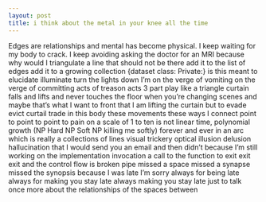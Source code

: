 ```yaml
---
layout: post
title: i think about the metal in your knee all the time
---
```


Edges are relationships and mental has become physical. 
I keep waiting for my body to crack. 
I keep avoiding asking the doctor for an MRI because why would I triangulate a line that should not be there add it to the list of edges add it to a growing collection {dataset class: Private:} is this meant to elucidate illuminate turn the lights down I’m on the verge of vomiting on the verge of committing acts of treason acts 3 part play like a triangle curtain falls and lifts and never touches the floor when you’re changing scenes and maybe that’s what I want to front that I am lifting the curtain but to evade evict curtail trade in this body these movements these ways I connect point to point to point to pain on a scale of 1 to ten is not linear time, polynomial growth (NP Hard NP Soft NP killing me softly) forever and ever in an arc which is really a collections of lines visual trickery optical illusion delusion hallucination that I would send you an email and then didn’t because I’m still working on the implementation invocation a call to the function to exit exit exit and the control flow is broken pipe missed a space missed a synapse missed the synopsis because I was late I’m sorry always for being late always for making you stay late always making you stay late just to talk once more about the relationships of the spaces between

